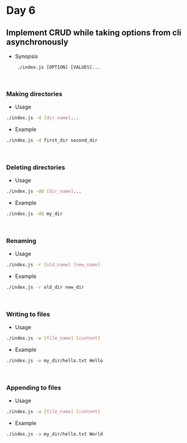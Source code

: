 # Day 6

## Implement CRUD while taking options from cli asynchronously

- Synopsis
```
    ./index.js [OPTION] [VALUES]...
```

<br>

### Making directories
- Usage
```bash
./index.js -d [dir_name]...
```
- Example
```bash
./index.js -d first_dir second_dir
```

<br>

### Deleting directories
- Usage
```bash
./index.js -dd [dir_name]...
```
- Example
```bash
./index.js -dd my_dir
```

<br>

### Renaming
- Usage
```bash
./index.js -r [old_name] [new_name]
```
- Example
```bash
./index.js -r old_dir new_dir
```

<br>

### Writing to files
- Usage
```bash
./index.js -w [file_name] [content]
```
- Example
```bash
./index.js -w my_dir/hello.txt Hello
```

<br>

### Appending to files
- Usage
```bash
./index.js -a [file_name] [content]
```
- Example
```bash
./index.js -a my_dir/hello.txt World
```